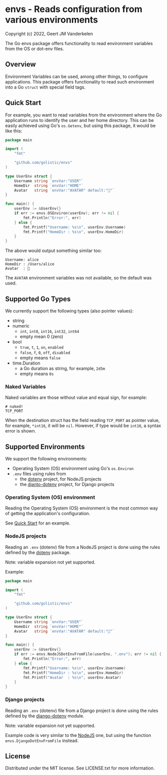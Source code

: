 envs - Reads configuration from various environments
====================================================

Copyright (c) 2022, Geert JM Vanderkelen

The Go envs package offers functionality to read environment variables
from the OS or dot-env files.

Overview
--------

Environment Variables can be used, among other things, to configure
applications. This package offers functionality to read such environment
into a Go `struct` with special field tags.

Quick Start
-----------

For example, you want to read variables from the environment where the Go
application runs to identify the user and her home directory. This can be
easily achieved using Go's `os.Getenv`, but using this package, it would
be like this:

```go
package main

import (
	"fmt"

	"github.com/golistic/envs"
)

type UserEnv struct {
	Username string `envVar:"USER"`
	HomeDir  string `envVar:"HOME"`
	Avatar   string `envVar:"AVATAR" default:"🐣"`
}

func main() {
	userEnv := &UserEnv{}
	if err := envs.OSEnviron(userEnv); err != nil {
		fmt.Println("Error:", err)
	} else {
		fmt.Printf("Username: %s\n", userEnv.Username)
		fmt.Printf("HomeDir : %s\n", userEnv.HomeDir)
	}
}
```

The above would output something similar too:

```
Username: alice
HomeDir : /Users/alice
Avatar  : 🐣
```

The `AVATAR` environment variables was not available, so the default was used.

Supported Go Types
------------------

We currently support the following types (also pointer values):

* string
* numeric
  - `int`, `int8`, `int16`, `int32`, `int64`
  - empty mean 0 (zero)
* bool
  - `true`, `t`, `1`, `on`, `enabled`
  - `false`, `f`, `0`, `off`, `disabled`
  - empty means `false`
* time.Duration
  - a Go duration as string, for example, `2d5m`
  - empty means `0s`

### Naked Variables

Naked variables are those without value and equal sign, for example:

```
# naked!
TCP_PORT
```

When the destination struct has the field reading `TCP_PORT` as pointer value,
for example, `*int16`, it will be `nil`. However, if type would be `int16`, a
syntax error is shown.


Supported Environments
----------------------

We support the following environments:

* Operating System (OS) environment using Go's `os.Environ`
* `.env` files using rules from
    - the [dotenv][10] project, for NodeJS projects
    - the [djanto-dotenv][11] project, for Django projects

### Operating System (OS) environment

Reading the Operating System (OS) environment is the most common way of getting
the application's configuration.

See [Quick Start](#quick-start) for an example.

### NodeJS projects

Reading an `.env` (dotenv) file from a NodeJS project is done using the rules
defined by the [dotenv][10] package.

Note: variable expansion not yet supported.

Example:

```go
package main

import (
	"fmt"

	"github.com/golistic/envs"
)

type UserEnv struct {
	Username string `envVar:"USER"`
	HomeDir  string `envVar:"HOME"`
	Avatar   string `envVar:"AVATAR" default:"🐣"`
}

func main() {
	userEnv := &UserEnv{}
	if err := envs.NodeJSDotEnvFromFile(userEnv, ".env"); err != nil {
		fmt.Println("Error:", err)
	} else {
		fmt.Printf("Username: %s\n", userEnv.Username)
		fmt.Printf("HomeDir : %s\n", userEnv.HomeDir)
		fmt.Printf("Avatar  : %s\n", userEnv.Avatar)
	}
}
```

### Django projects

Reading an `.env` (dotenv) file from a Django project is done using the rules
defined by the [django-dotenv][11] module.

Note: variable expansion not yet supported.

Example code is very similar to the [NodeJS](#nodejs-projects) one, but using
the function `envs.DjangoDotEnvFromFile` instead.


License
-------

Distributed under the MIT license. See LICENSE.txt for more information.


[10]: https://github.com/motdotla/dotenv

[11]: https://github.com/jpadilla/django-dotenv/blob/master/dotenv.py